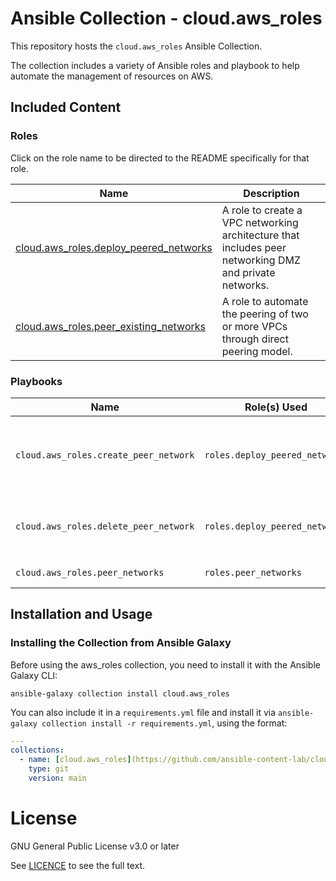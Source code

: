 # Ansible Collection - cloud.aws_roles

This repository hosts the `cloud.aws_roles` Ansible Collection.

The collection includes a variety of Ansible roles and playbook to help automate the management of resources on AWS.

## Included Content

<!--start collection content-->
### Roles

Click on the role name to be directed to the README specifically for that role.

| Name                                                                                                                                              | Description                                                                                            |
| ------------------------------------------------------------------------------------------------------------------------------------------------- | ------------------------------------------------------------------------------------------------------ |
| [cloud.aws_roles.deploy_peered_networks](https://github.com/ansible-content-lab/cloud.aws_roles/blob/main/roles/deploy_peered_networks/README.md) | A role to create a VPC networking architecture that includes peer networking DMZ and private networks. |
| [cloud.aws_roles.peer_existing_networks](https://github.com/ansible-content-lab/cloud.aws_roles/blob/main/roles/peer_existing_networks/README.md) | A role to automate the peering of two or more VPCs through direct peering model.                       |

### Playbooks

| Name                                  | Role(s) Used                   | Description                                                                                |
| ------------------------------------- | ------------------------------ | ------------------------------------------------------------------------------------------ |
| `cloud.aws_roles.create_peer_network` | `roles.deploy_peered_networks` | A playbook to create a multi-VPC peer network configuration with DMZ and private networks. |
| `cloud.aws_roles.delete_peer_network` | `roles.deploy_peered_networks` | Deletes AWS resources created in the `create_peer_network` playbook.                       |
| `cloud.aws_roles.peer_networks`       | `roles.peer_networks`          | Peer two or more VPCs.                                                                     |
<!--end collection content-->

## Installation and Usage

### Installing the Collection from Ansible Galaxy

Before using the aws_roles collection, you need to install it with the Ansible Galaxy CLI:

    ansible-galaxy collection install cloud.aws_roles

You can also include it in a `requirements.yml` file and install it via `ansible-galaxy collection install -r requirements.yml`, using the format:

```yaml
---
collections:
  - name: [cloud.aws_roles](https://github.com/ansible-content-lab/cloud.aws_roles)
    type: git
    version: main
```

# License
GNU General Public License v3.0 or later

See [LICENCE](https://github.com/Ansible-Incubated-Content/cloud.aws_roles/blob/main/LICENSE) to see the full text.